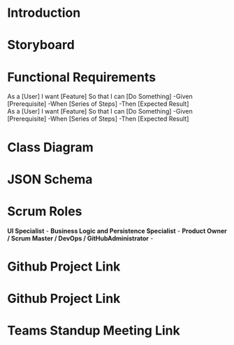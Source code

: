 # Introduction


# Storyboard


# Functional Requirements
  As a [User]
  I want [Feature]
  So that I can [Do Something]
    -Given [Prerequisite]
    -When [Series of Steps]
    -Then [Expected Result]
  \
  As a [User]
  I want [Feature]
  So that I can [Do Something]
    -Given [Prerequisite]
    -When [Series of Steps]
    -Then [Expected Result]


# Class Diagram


# JSON Schema


# Scrum Roles

**UI Specialist** - 
**Business Logic and Persistence Specialist** - 
**Product Owner / Scrum Master / DevOps / GitHubAdministrator** - 


# Github Project Link


# Github Project Link


# Teams Standup Meeting Link
